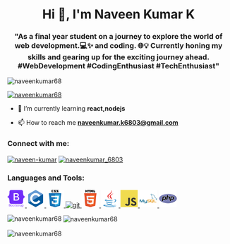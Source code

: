 <h1 align="center">Hi 👋, I'm Naveen Kumar K</h1>
<h3 align="center">"As a final year student on a journey to explore the world of web development.💻✨ and coding. 🌐💡 Currently honing my skills and gearing up for the exciting journey ahead. #WebDevelopment #CodingEnthusiast #TechEnthusiast"</h3>

<p align="left"> <img src="https://komarev.com/ghpvc/?username=naveenkumar68&label=Profile%20views&color=0e75b6&style=flat" alt="naveenkumar68" /> </p>

<p align="left"> <a href="https://github.com/ryo-ma/github-profile-trophy"><img src="https://github-profile-trophy.vercel.app/?username=naveenkumar68" alt="naveenkumar68" /></a> </p>

- 🌱 I’m currently learning **react,nodejs**

- 📫 How to reach me **naveenkumar.k6803@gmail.com**

<h3 align="left">Connect with me:</h3>
<p align="left">
<a href="https://linkedin.com/in/naveen-kumar" target="blank"><img align="center" src="https://raw.githubusercontent.com/rahuldkjain/github-profile-readme-generator/master/src/images/icons/Social/linked-in-alt.svg" alt="naveen-kumar" height="30" width="40" /></a>
<a href="https://instagram.com/naveenkumar_6803" target="blank"><img align="center" src="https://raw.githubusercontent.com/rahuldkjain/github-profile-readme-generator/master/src/images/icons/Social/instagram.svg" alt="naveenkumar_6803" height="30" width="40" /></a>
</p>

<h3 align="left">Languages and Tools:</h3>
<p align="left"> <a href="https://getbootstrap.com" target="_blank" rel="noreferrer"> <img src="https://raw.githubusercontent.com/devicons/devicon/master/icons/bootstrap/bootstrap-plain-wordmark.svg" alt="bootstrap" width="40" height="40"/> </a> <a href="https://www.cprogramming.com/" target="_blank" rel="noreferrer"> <img src="https://raw.githubusercontent.com/devicons/devicon/master/icons/c/c-original.svg" alt="c" width="40" height="40"/> </a> <a href="https://www.w3schools.com/css/" target="_blank" rel="noreferrer"> <img src="https://raw.githubusercontent.com/devicons/devicon/master/icons/css3/css3-original-wordmark.svg" alt="css3" width="40" height="40"/> </a> <a href="https://git-scm.com/" target="_blank" rel="noreferrer"> <img src="https://www.vectorlogo.zone/logos/git-scm/git-scm-icon.svg" alt="git" width="40" height="40"/> </a> <a href="https://www.w3.org/html/" target="_blank" rel="noreferrer"> <img src="https://raw.githubusercontent.com/devicons/devicon/master/icons/html5/html5-original-wordmark.svg" alt="html5" width="40" height="40"/> </a> <a href="https://www.java.com" target="_blank" rel="noreferrer"> <img src="https://raw.githubusercontent.com/devicons/devicon/master/icons/java/java-original.svg" alt="java" width="40" height="40"/> </a> <a href="https://developer.mozilla.org/en-US/docs/Web/JavaScript" target="_blank" rel="noreferrer"> <img src="https://raw.githubusercontent.com/devicons/devicon/master/icons/javascript/javascript-original.svg" alt="javascript" width="40" height="40"/> </a> <a href="https://www.mysql.com/" target="_blank" rel="noreferrer"> <img src="https://raw.githubusercontent.com/devicons/devicon/master/icons/mysql/mysql-original-wordmark.svg" alt="mysql" width="40" height="40"/> </a> <a href="https://www.php.net" target="_blank" rel="noreferrer"> <img src="https://raw.githubusercontent.com/devicons/devicon/master/icons/php/php-original.svg" alt="php" width="40" height="40"/> </a></p>

<p><img align="left" src="https://github-readme-stats.vercel.app/api/top-langs?username=naveenkumar68&show_icons=true&locale=en&layout=compact" alt="naveenkumar68" /></p>

<p>&nbsp;<img align="center" src="https://github-readme-stats.vercel.app/api?username=naveenkumar68&show_icons=true&locale=en" alt="naveenkumar68" /></p>

<p><img align="center" src="https://github-readme-streak-stats.herokuapp.com/?user=naveenkumar68&" alt="naveenkumar68" /></p>
